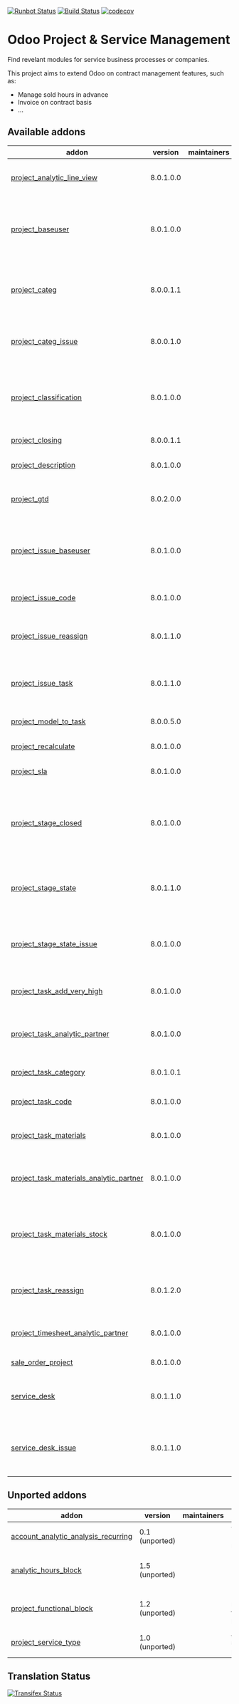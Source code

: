 [![Runbot Status](https://runbot.odoo-community.org/runbot/badge/flat/140/8.0.svg)](https://runbot.odoo-community.org/runbot/repo/github-com-oca-project-140)
[![Build Status](https://travis-ci.org/OCA/project.svg?branch=8.0)](https://travis-ci.org/OCA/project)
[![codecov](https://codecov.io/gh/OCA/project/branch/8.0/graph/badge.svg)](https://codecov.io/gh/OCA/project)

Odoo Project & Service Management
=================================

Find revelant modules for service business processes or companies.

This project aims to extend Odoo on contract management features, such as:

  * Manage sold hours in advance
  * Invoice on contract basis
  * ...

[//]: # (addons)

Available addons
----------------
addon | version | maintainers | summary
--- | --- | --- | ---
[project_analytic_line_view](project_analytic_line_view/) | 8.0.1.0.0 |  | Project analytic account line view
[project_baseuser](project_baseuser/) | 8.0.1.0.0 |  | Extend Project user roles to support more complex use cases
[project_categ](project_categ/) | 8.0.0.1.1 |  | Allow for Project specific category lists for Tasks
[project_categ_issue](project_categ_issue/) | 8.0.0.1.0 |  | Projects Issues can have an allowed category list
[project_classification](project_classification/) | 8.0.1.0.0 |  | Project classification (easy hierarchy and setup for project managers)
[project_closing](project_closing/) | 8.0.0.1.1 |  | Project closing
[project_description](project_description/) | 8.0.1.0.0 |  | Add a description to projects
[project_gtd](project_gtd/) | 8.0.2.0.0 |  | Personal Tasks, Contexts, Timeboxes
[project_issue_baseuser](project_issue_baseuser/) | 8.0.1.0.0 |  | Extend Project user roles to support more complex use cases
[project_issue_code](project_issue_code/) | 8.0.1.0.0 |  | Adding Field Code For Project Issue
[project_issue_reassign](project_issue_reassign/) | 8.0.1.1.0 |  | Reassign Issues to other Responsibles and Projects
[project_issue_task](project_issue_task/) | 8.0.1.1.0 |  | Use Tasks to support Issue resolution reports
[project_model_to_task](project_model_to_task/) | 8.0.0.5.0 |  | Project Model to Task
[project_recalculate](project_recalculate/) | 8.0.1.0.0 |  | Project Recalculate
[project_sla](project_sla/) | 8.0.1.0.0 |  | Define SLAs for your Contracts
[project_stage_closed](project_stage_closed/) | 8.0.1.0.0 |  | Make the Closed flag on Task Stages available without installing sale_service
[project_stage_state](project_stage_state/) | 8.0.1.1.0 |  | Restore State attribute removed from Project Stages in 8.0
[project_stage_state_issue](project_stage_state_issue/) | 8.0.1.0.0 |  | Restore State attribute removed from Project Stages in 8.0
[project_task_add_very_high](project_task_add_very_high/) | 8.0.1.0.0 |  | Adds an extra option 'Very High' on tasks
[project_task_analytic_partner](project_task_analytic_partner/) | 8.0.1.0.0 |  | Select alternative partner in task work lines
[project_task_category](project_task_category/) | 8.0.1.0.1 |  | Allow unique category for Tasks
[project_task_code](project_task_code/) | 8.0.1.0.0 |  | Sequential Code for Tasks
[project_task_materials](project_task_materials/) | 8.0.1.0.0 |  | Record products spent in a Task
[project_task_materials_analytic_partner](project_task_materials_analytic_partner/) | 8.0.1.0.0 |  | Select alternative partner in task materials
[project_task_materials_stock](project_task_materials_stock/) | 8.0.1.0.0 |  | Create stock and analytic moves from record products spent in a Task
[project_task_reassign](project_task_reassign/) | 8.0.1.2.0 |  | Reassign Tasks to other Responsibles and Projects
[project_timesheet_analytic_partner](project_timesheet_analytic_partner/) | 8.0.1.0.0 |  | Propagate task partner to timesheet entries
[sale_order_project](sale_order_project/) | 8.0.1.0.0 |  | Sale Order Project
[service_desk](service_desk/) | 8.0.1.1.0 |  | Use Projects for Service Desks and service teams
[service_desk_issue](service_desk_issue/) | 8.0.1.1.0 |  | Use Project Issues for Service Desks and service teams


Unported addons
---------------
addon | version | maintainers | summary
--- | --- | --- | ---
[account_analytic_analysis_recurring](account_analytic_analysis_recurring/) | 0.1 (unported) |  | Contracts Management recurring
[analytic_hours_block](analytic_hours_block/) | 1.5 (unported) |  | Project Hours Blocks Management
[project_functional_block](project_functional_block/) | 1.2 (unported) |  | Project requiring functional blocks
[project_service_type](project_service_type/) | 1.0 (unported) |  | Add type of service on project

[//]: # (end addons)

Translation Status
------------------
[![Transifex Status](https://www.transifex.com/projects/p/OCA-project-8-0/chart/image_png)](https://www.transifex.com/projects/p/OCA-project-8-0)
